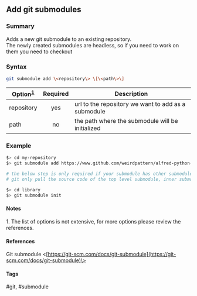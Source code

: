 ## Add git submodules

### Summary
  Adds a new git submodule to an existing repository.  
  The newly created submodules are headless, so if you need to work on them you need to checkout

### Syntax
  ```bash
  git submodule add \<repository\> \[\<path\>\]
  ```
  | Option<sup>[1](#user-content-n1)</sup> | Required | Description                                         |  
  | -------------------------------------- | :------: | --------------------------------------------------- |  
  | repository                             | yes      | url to the repository we want to add as a submodule |  
  | path                                   | no       | the path where the submodule will be initialized    |  
  
### Example
  ```bash
  $> cd my-repository
  $> git submodule add https://www.github.com/weirdpattern/alfred-python-workflow library

  # the below step is only required if your submodule has other submodules
  # git only pull the source code of the top level submodule, inner submodules need to be initialized manually

  $> cd library
  $> git submodule init
  ```

#### Notes
  <a name='n1'></a>1. The list of options is not extensive, for more options please review the references. 

#### References
  Git submodule \<[https://git-scm.com/docs/git-submodule](https://git-scm.com/docs/git-submodule)\>

#### Tags
  \#git, \#submodule
